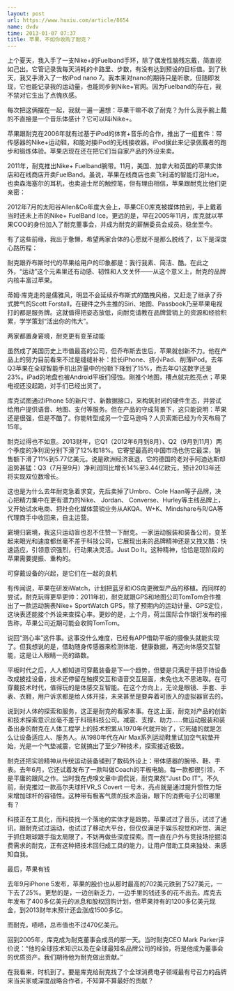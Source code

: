 ```yaml
---
layout: post
url: https://www.huxiu.com/article/8654
name: dvdv
time: 2013-01-07 07:37
title: 苹果，不如你收购了耐克？
---
```

上个夏天，我入手了一支Nike+的Fuelband手环，除了偶发性脑残忘戴，简直视如己出。它管记录我每天消耗的卡路里、步数，有没有达到预设的目标值。到了秋天，我又手滑入了一枚iPod nano 7。我本来对nano的期待只是听歌，但随即发现，它也能记录我的运动量，也能同步到Nike+官网。因为Fuelband的存在，我不禁对它生出了点愧疚感。

每次把这俩摆在一起，我就一遍一遍想：苹果干嘛不收了耐克？为什么我手腕上戴的不直接是一个音乐体感计？它可以叫iNike+。

苹果跟耐克在2006年就有过基于iPod的体育+音乐的合作，推出了一组套件：带传感器的Nike+运动鞋，和能对接iPod的无线接收器。iPod据此来记录佩戴者的跑步和锻炼体验。苹果店现在还在把它们当自家产品的外设来卖。

2011年，耐克推出Nike+ Fuelband腕带。11月，美国、加拿大和英国的苹果实体店和在线商店开卖FuelBand。虽说，苹果在线商店也卖飞利浦的智能灯泡Hue，也卖森海塞尔的耳机，也卖迪士尼的触控笔，但有理由相信，苹果跟耐克比他们更亲密：

2012年7月的太阳谷Allen&Co年度大会上，苹果CEO库克被媒体拍到，手上戴着当时还未上市的Nike+ FuelBand Ice。更远的是，早在2005年11月，库克就以苹果COO的身份加入了耐克董事会，并成为耐克的薪酬委员会成员。稳坐至今。

有了这些前缘，我出于惫懒，希望两家合体的心愿就不是那么脱线了，以下是深度心路历程：

耐克跟乔布斯时代的苹果给用户的印象都是：我行我素、简洁、酷。在此之外，“运动”这个元素里还有动感、韧性和人文关怀——从这个意义上，耐克的品牌内核丰富过苹果。

蒂姆·库克走的是儒雅风，明显不会延续乔布斯式的酷拽风格，又赶走了继承了乔式脾气的Scott Forstall，在硬件之外主推的Siri、地图、Passbook乃至苹果电视打的都是服务牌。这就值得把姿态放低，向耐克请教在品牌营销上的资源和经验积累，学学策划“活出你的伟大”。

两家都置身窘境，耐克更有变革动能

虽然成了美国历史上市值最高的公司，但乔布斯去世后，苹果就创新不力。他在产品上的努力目前看来不过是缝缝补补：拉长iPhone、挤小iPad、削薄iPod。去年Q3苹果在全球智能手机出货量中的份额下降到了15%，而去年Q1这数字还是23%。iPad的地盘也被Android平板们侵蚀。刚推个地图，槽点就完胜亮点；苹果电视还没起跑，对手们已经出货了。

库克试图通过iPhone 5的新尺寸、新数据接口，来构筑封闭的硬件生态，并尝试给用户提供语音、地图、支付等服务。但在产品的守成背景下，这只能说明：苹果还是很强，但是不酷了。你能转型成另一个亚马逊吗？人贝索斯已经为今天布局了15年。

耐克过得也不如意。2013财年，它Q1（2012年6月到8月）、Q2（9月到11月）两个季度的净利润分别下滑了12%和18%。它寄望最高的中国市场也伤它最深，销售额下滑了11%到5.77亿美元。说是欧洲经济衰退，它的德国的老对手阿迪达斯却追势甚猛：Q3（7月至9月）净利润同比增长14%至3.44亿欧元，预计2013年还将实现双位数增长。

这也是为什么去年耐克急着求变，先后卖掉了Umbro、Cole Haan等子品牌，决心把精力集中在更有潜力的Nike、 Jordan、 Converse、Hurley等主线品牌上，又开始试水电商、把社会化媒体营销业务从AKQA、W+K、Mindshare与R/GA等代理商手中收回来，自主运营。

窘境归窘境，我这只运动盲也忍不住赞一下耐克。一家运动服装和装备公司，变革起来眼光和速度都丝毫不差于科技公司，它展现出来的品牌精神还是又拽又酷：快速适应，引领意识强烈，行动果决灵活。Just Do It。这种精神，恰恰是现阶段的苹果需要提振、重构的。

可穿戴设备的兴起，是它们在一起的良机

有传闻说，苹果在研发iWatch，计划把蓝牙和iOS向更微型产品的移植。而同样的尝试，耐克玩得更早更帅：2011年初，耐克就跟GPS和地图公司TomTom合作推出了一款运动腕表Nike+ SportWatch GPS，除了预期内的运动计量、GPS定位，这块表还能接个外设来查探心率。更妙的是，上个月，荷兰国际合作银行发布的报告称，苹果公司近期可能会收购TomTom。

说回“测心率”这件事。这事没什么难度，已经有APP借助平板的摄像头就能实现了。但我想说的是，借助随身传感器来检测体能、健康数据，再迈向体感交互智能，这是让人眼睛一亮的路数。

平板时代之后，人人都知道可穿戴装备是下一个趋势，但要是只满足于把手持设备改成披挂设备，技术还停留在触摸交互和语音交互层面，未免也太不思进取。在可穿戴技术时代，值得玩的是体感交互智能。在这个方向上，无论是眼镜、手套、手表、衣鞋，用户诉求都是给人体开挂，未来甚至是要奔着可嵌入的虚拟器官去的。

说到对人体的探索和服务，这正是耐克的看家本事。在这上面，耐克对产品的创新和技术探索意识丝毫不差于科班科技公司。减震、支撑、助力……做运动服装和装备出身的耐克在人体工程学上的技术积累从1970年代就开始了，它死磕的就是怎么让设备适应人、服务人。从1980年代在Air Max系列运动鞋里试加空气软垫开始，光是一个气垫减震，它就搞出了至少7种技术，探索接近极致。

耐克还把实验精神从传统运动装备铺到了数码外设上：带体感器的腕带、鞋、手表。去年6月，它还试着发布了一款叫做Coach的平板电脑。每一款都很引领，不是平庸的跟风之作。当时我在虎嗅文章中调侃说，耐克果然“Just Do IT”。不久前，耐克推过一款高尔夫球杆VR_S Covert 一号木，亮点就是通过提升惯性力矩来增加球杆的容错性。这种带有极客气质的技术造诣，眼下的消费电子公司哪里有？

科技正在工具化，而科技找一个落地的实体才是趋势。苹果试过了音乐，试过了通讯，跟耐克试过运动，也试过了移动大平台，但仅仅满足于娱乐视觉和听觉、满足于抓住眼球跟手指太局限了，不妨再做些深度探索。而一直在户外与竞技场挖掘消费需求的耐克，正有这种把技术回归成工具的能力，让用户借助工具来独处、来感知自我。

最后，苹果有钱

去年9月iPhone 5发布，苹果的股价也从那时最高的702美元跌到了527美元，一下去了25%。更愁的是，一边创新乏力，一边手里的钱还多的花不出去。库克去年发布了400多亿美元的派息和股权回购计划，但苹果持有的1200多亿美元现金，到2013财年末预计还会涨成1500多亿。

而耐克，啧啧，总市值也不过470亿美元。

回到2005年，库克成为耐克董事会成员的那一天。当时耐克CEO Mark Parker评价说：“他的全球技术知识以及在全球最知名品牌公司的经验，将是他成为董事会的优质资产。我们期待他为耐克做出贡献。”

在我看来，时机到了。要是库克给耐克找了个全球消费电子领域最有号召力的品牌来当买家或深度战略合作者，不知算不算最好的贡献？

